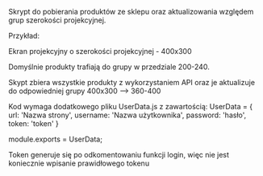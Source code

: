 Skrypt do pobierania produktów ze sklepu oraz aktualizowania względem grup szerokości projekcyjnej.

Przykład:

Ekran projekcyjny o szerokości projekcyjnej - 400x300

Domyślnie produkty trafiają do grupy w przedziale 200-240.

Skypt zbiera wszystkie produkty z wykorzystaniem API oraz je aktualizuje do odpowiedniej grupy 400x300 --> 360-400

Kod wymaga dodatkowego pliku UserData.js z zawartością:
UserData = {
    url: 'Nazwa strony',
    username: 'Nazwa użytkownika',
    password: 'hasło',
    token: 'token'
}

module.exports = UserData;

Token generuje się po odkomentowaniu funkcji login, więc nie jest koniecznie wpisanie prawidłowego tokenu
